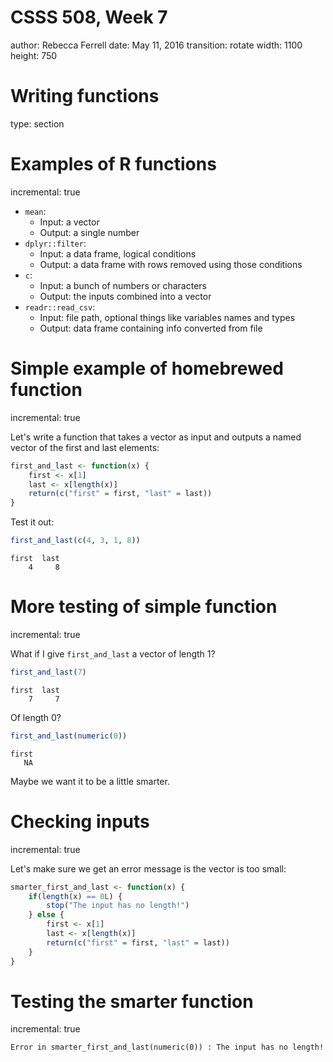 CSSS 508, Week 7
===
author: Rebecca Ferrell
date: May 11, 2016
transition: rotate
width: 1100
height: 750



Writing functions
===
type: section


Examples of R functions
===
incremental: true

* `mean`:
    + Input: a vector
    + Output: a single number
* `dplyr::filter`:
    + Input: a data frame, logical conditions
    + Output: a data frame with rows removed using those conditions
* `c`:
    + Input: a bunch of numbers or characters
    + Output: the inputs combined into a vector
* `readr::read_csv`:
    + Input: file path, optional things like variables names and types
    + Output: data frame containing info converted from file


Simple example of homebrewed function
===
incremental: true

Let's write a function that takes a vector as input and outputs a named vector of the first and last elements:


```r
first_and_last <- function(x) {
    first <- x[1]
    last <- x[length(x)]
    return(c("first" = first, "last" = last))
}
```

Test it out:


```r
first_and_last(c(4, 3, 1, 8))
```

```
first  last 
    4     8 
```


More testing of simple function
===
incremental: true

What if I give `first_and_last` a vector of length 1?


```r
first_and_last(7)
```

```
first  last 
    7     7 
```

Of length 0?


```r
first_and_last(numeric(0))
```

```
first 
   NA 
```

Maybe we want it to be a little smarter.


Checking inputs
===
incremental: true

Let's make sure we get an error message is the vector is too small:


```r
smarter_first_and_last <- function(x) {
    if(length(x) == 0L) {
        stop("The input has no length!")
    } else {
        first <- x[1]
        last <- x[length(x)]
        return(c("first" = first, "last" = last))        
    }
}
```

Testing the smarter function
===
incremental: true






```
Error in smarter_first_and_last(numeric(0)) : The input has no length!
```
